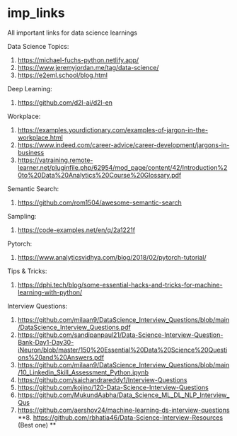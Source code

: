 # imp_links
All important links for data science learnings

Data Science Topics:
1. https://michael-fuchs-python.netlify.app/
2. https://www.jeremyjordan.me/tag/data-science/
3. https://e2eml.school/blog.html


Deep Learning:
1. https://github.com/d2l-ai/d2l-en


Workplace:
1. https://examples.yourdictionary.com/examples-of-jargon-in-the-workplace.html
2. https://www.indeed.com/career-advice/career-development/jargons-in-business
3. https://vatraining.remote-learner.net/pluginfile.php/62954/mod_page/content/42/Introduction%20to%20Data%20Analytics%20Course%20Glossary.pdf





Semantic Search:
1. https://github.com/rom1504/awesome-semantic-search


Sampling:
1. https://code-examples.net/en/q/2a1221f

Pytorch:
1. https://www.analyticsvidhya.com/blog/2018/02/pytorch-tutorial/

Tips & Tricks:
1. https://dphi.tech/blog/some-essential-hacks-and-tricks-for-machine-learning-with-python/


Interview Questions:
1. https://github.com/milaan9/DataScience_Interview_Questions/blob/main/DataScience_Interview_Questions.pdf
2. https://github.com/sandipanpaul21/Data-Science-Interview-Question-Bank-Day1-Day30-iNeuron/blob/master/150%20Essential%20Data%20Science%20Questions%20and%20Answers.pdf
3. https://github.com/milaan9/DataScience_Interview_Questions/blob/main/10_Linkedin_Skill_Assessment_Python.ipynb
4. https://github.com/saichandrareddy1/Interview-Questions
5. https://github.com/kojino/120-Data-Science-Interview-Questions
6. https://github.com/MukundAabha/Data_Science_ML_DL_NLP_Interview_Qus
7. https://github.com/aershov24/machine-learning-ds-interview-questions
**8. https://github.com/rbhatia46/Data-Science-Interview-Resources   (Best one)
**
